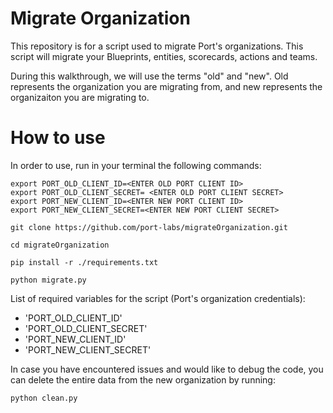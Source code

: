 # Migrate Organization
This repository is for a script used to migrate Port's organizations.
This script will migrate your Blueprints, entities, scorecards, actions and teams.

During this walkthrough, we will use the terms "old" and "new". Old represents the organization you are migrating from, and new represents the organizaiton you are migrating to.

# How to use
In order to use, run in your terminal the following commands:

```
export PORT_OLD_CLIENT_ID=<ENTER OLD PORT CLIENT ID>
export PORT_OLD_CLIENT_SECRET= <ENTER OLD PORT CLIENT SECRET>
export PORT_NEW_CLIENT_ID=<ENTER NEW PORT CLIENT ID>
export PORT_NEW_CLIENT_SECRET=<ENTER NEW PORT CLIENT SECRET>

git clone https://github.com/port-labs/migrateOrganization.git

cd migrateOrganization

pip install -r ./requirements.txt

python migrate.py

```

List of required variables for the script (Port's organization credentials):
 - 'PORT_OLD_CLIENT_ID'
 - 'PORT_OLD_CLIENT_SECRET'
 - 'PORT_NEW_CLIENT_ID'
 - 'PORT_NEW_CLIENT_SECRET'

 In case you have encountered issues and would like to debug the code, you can delete the entire data from the new organization by running:

 ```
 python clean.py
 ```